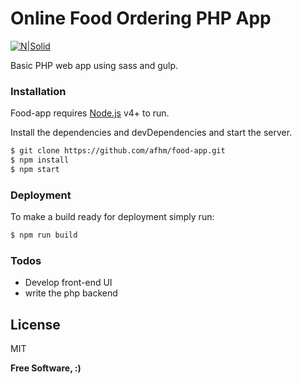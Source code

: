 # Online Food Ordering PHP App

[![N|Solid](https://viewen.com/wp-content/uploads/2018/02/php.gif)](http://php.net/)

Basic PHP web app using sass and gulp.

### Installation

Food-app requires [Node.js](https://nodejs.org/) v4+ to run.

Install the dependencies and devDependencies and start the server.

```sh
$ git clone https://github.com/afhm/food-app.git
$ npm install
$ npm start
```



### Deployment

To make a build ready for deployment simply run:

```sh
$ npm run build 
```



### Todos

 - Develop front-end UI
 - write the php backend

License
----

MIT


**Free Software, :)**
